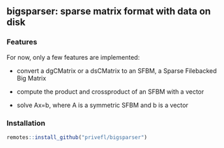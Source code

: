 ## bigsparser: sparse matrix format with data on disk

### Features

For now, only a few features are implemented:

- convert a dgCMatrix or a dsCMatrix to an SFBM, a Sparse Filebacked Big Matrix

- compute the product and crossproduct of an SFBM with a vector

- solve Ax=b, where A is a symmetric SFBM and b is a vector

### Installation

```r
remotes::install_github("privefl/bigsparser")
```
